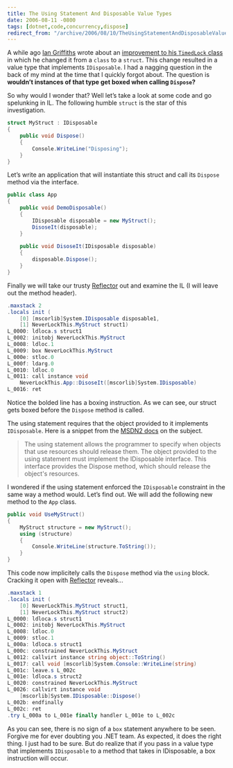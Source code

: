 ```yaml
---
title: The Using Statement And Disposable Value Types
date: 2006-08-11 -0800
tags: [dotnet,code,concurrency,dispose]
redirect_from: "/archive/2006/08/10/TheUsingStatementAndDisposableValueTypes.aspx/"
---
```


A while ago [Ian
Griffiths](http://www.interact-sw.co.uk/iangblog/ "Ian Griffiths") wrote
about an [improvement to his `TimedLock`
class](http://www.interact-sw.co.uk/iangblog/2004/04/26/yetmoretimedlocking "Oh No! Not the TimedLock Again!")
in which he changed it from a `class` to a `struct`. This change
resulted in a value type that implements `IDisposable`. I had a nagging
question in the back of my mind at the time that I quickly forgot about.
The question is **wouldn’t instances of that type get boxed when calling
`Dispose`?**

So why would I wonder that? Well let’s take a look at some code and go
spelunking in IL. The following humble `struct` is the star of this
investigation.

```csharp
struct MyStruct : IDisposable
{
    public void Dispose()
    {
        Console.WriteLine("Disposing");
    }
}
```

Let’s write an application that will instantiate this struct and call
its `Dispose` method via the interface.

```csharp
public class App
{
    public void DemoDisposable()
    {
        IDisposable disposable = new MyStruct();
        DisoseIt(disposable);
    }
    
    public void DisoseIt(IDisposable disposable)
    {
        disposable.Dispose();
    }
}
```

Finally we will take our trusty
[Reflector](http://www.aisto.com/roeder/dotnet/ "Reflector") out and
examine the IL (I will leave out the method header).

```csharp
.maxstack 2
.locals init (
    [0] [mscorlib]System.IDisposable disposable1,
    [1] NeverLockThis.MyStruct struct1)
L_0000: ldloca.s struct1
L_0002: initobj NeverLockThis.MyStruct
L_0008: ldloc.1 
L_0009: box NeverLockThis.MyStruct
L_000e: stloc.0 
L_000f: ldarg.0 
L_0010: ldloc.0 
L_0011: call instance void 
    NeverLockThis.App::DisoseIt([mscorlib]System.IDisposable)
L_0016: ret 
```

Notice the bolded line has a boxing instruction. As we can see, our
struct gets boxed before the `Dispose` method is called.

The using statement requires that the object provided to it implements
`IDisposable`. Here is a snippet from the [MSDN2
docs](http://msdn2.microsoft.com/en-us/library/yh598w02.aspx "Using Statement")
on the subject.

> The using statement allows the programmer to specify when objects that
> use resources should release them. The object provided to the using
> statement must implement the IDisposable interface. This interface
> provides the Dispose method, which should release the object's
> resources.

I wondered if the using statement enforced the `IDisposable` constraint
in the same way a method would. Let’s find out. We will add the
following new method to the `App` class.

```csharp
public void UseMyStruct()
{
    MyStruct structure = new MyStruct();
    using (structure)
    {
        Console.WriteLine(structure.ToString());
    }
}
```

This code now implicitely calls the `Dispose` method via the `using`
block. Cracking it open with
[Reflector](http://www.aisto.com/roeder/dotnet/) reveals...

```csharp
.maxstack 1
.locals init (
    [0] NeverLockThis.MyStruct struct1,
    [1] NeverLockThis.MyStruct struct2)
L_0000: ldloca.s struct1
L_0002: initobj NeverLockThis.MyStruct
L_0008: ldloc.0 
L_0009: stloc.1 
L_000a: ldloca.s struct1
L_000c: constrained NeverLockThis.MyStruct
L_0012: callvirt instance string object::ToString()
L_0017: call void [mscorlib]System.Console::WriteLine(string)
L_001c: leave.s L_002c
L_001e: ldloca.s struct2
L_0020: constrained NeverLockThis.MyStruct
L_0026: callvirt instance void 
    [mscorlib]System.IDisposable::Dispose()
L_002b: endfinally 
L_002c: ret 
.try L_000a to L_001e finally handler L_001e to L_002c
```

As you can see, there is no sign of a `box` statement anywhere to be
seen. Forgive me for ever doubting you .NET team. As expected, it does
the right thing. I just had to be sure. But do realize that if you pass
in a value type that implements `IDisposable` to a method that takes in
IDisposable, a box instruction will occur.

